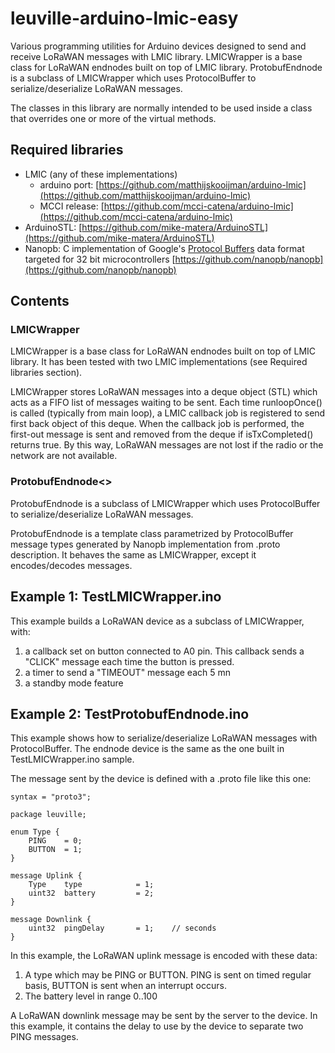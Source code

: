 # leuville-arduino-lmic-easy
Various programming utilities for Arduino devices designed to send and receive LoRaWAN messages with LMIC library.
LMICWrapper is a base class for LoRaWAN endnodes built on top of LMIC library.
ProtobufEndnode is a subclass of LMICWrapper which uses ProtocolBuffer to serialize/deserialize LoRaWAN messages.

The classes in this library are normally intended to be used inside a class that overrides one or more of the virtual methods.

## Required libraries


 - LMIC (any of these implementations)
	 - arduino port: [https://github.com/matthijskooijman/arduino-lmic](https://github.com/matthijskooijman/arduino-lmic)
	 - MCCI release: [https://github.com/mcci-catena/arduino-lmic](https://github.com/mcci-catena/arduino-lmic)
 - ArduinoSTL: [https://github.com/mike-matera/ArduinoSTL](https://github.com/mike-matera/ArduinoSTL)
 - Nanopb: C implementation of Google's [Protocol Buffers](http://code.google.com/apis/protocolbuffers/) data format targeted for 32 bit microcontrollers [https://github.com/nanopb/nanopb](https://github.com/nanopb/nanopb)

## Contents

### LMICWrapper
LMICWrapper is a base class for LoRaWAN endnodes built on top of LMIC library. It has been tested with two LMIC implementations (see Required libraries section).

LMICWrapper stores LoRaWAN messages into a deque object (STL) which acts as a FIFO list of messages waiting to be sent. Each time runloopOnce() is called (typically from main loop), a LMIC callback job is registered to send first back object of this deque. When the callback job is performed, the first-out message is sent and removed from the deque if isTxCompleted() returns true. By this way, LoRaWAN messages are not lost if the radio or the network are not available.

### ProtobufEndnode<>
ProtobufEndnode is a subclass of LMICWrapper which uses ProtocolBuffer to serialize/deserialize LoRaWAN messages.

ProtobufEndnode is a template class parametrized by ProtocolBuffer message types generated by Nanopb implementation from .proto description. It behaves the same as LMICWrapper, except it encodes/decodes messages.

## Example 1: TestLMICWrapper.ino
This example builds a LoRaWAN device as a subclass of LMICWrapper, with:

 1. a callback set on button connected to A0 pin. This callback sends a "CLICK" message each time the button is pressed.
 2. a timer to send a "TIMEOUT" message each 5 mn
 3. a standby mode feature

 ## Example 2: TestProtobufEndnode.ino
This example shows how to serialize/deserialize LoRaWAN messages with ProtocolBuffer.
The endnode device is the same as the one built in TestLMICWrapper.ino sample.

The message sent by the device is defined with a .proto file like this one:

    syntax = "proto3";
    
    package leuville;
    
    enum Type {
    	PING 	= 0;
    	BUTTON 	= 1;
    }
    
    message Uplink {		
    	Type	type			= 1;
    	uint32	battery 		= 2;
    }
    
    message Downlink {
    	uint32	pingDelay		= 1;	// seconds
    }
In this example, the LoRaWAN uplink message is encoded with these data:

 1. A type which may be PING or BUTTON. PING is sent on timed regular basis, BUTTON is sent when an interrupt occurs.
 2. The battery level in range 0..100

A LoRaWAN downlink message may be sent by the server to the device. In this example, it contains the delay to use by the device to separate two PING messages.

 
<!--stackedit_data:
eyJoaXN0b3J5IjpbMTE2ODk5MDYxNSwxMjMwODM3NTgyLDE4MD
k4NzY3NjAsODQzOTI1OTcyLC0zNzg1NjQ2MCwtMjQ2NTcxOTc2
LC0yMDYzMTA5NjY3LC0xNzEwNzM3MDYyLDY2NjI0MDk4MywxNz
YyMDE3NzIxLC0xNzM4NzQ3Mzk2LC01MzUzNjE5MDRdfQ==
-->